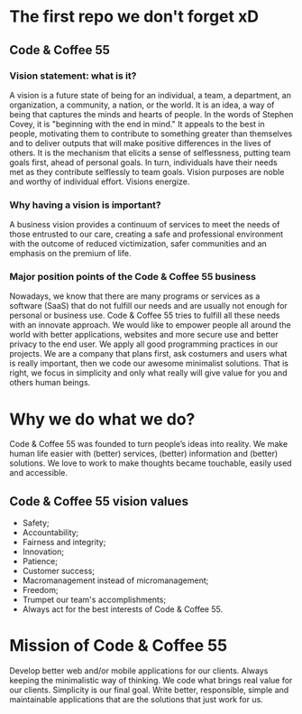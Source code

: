 # The first repo we don't forget xD

## Code & Coffee 55

### Vision statement: what is it?
A vision is a future state of being for an individual, a team, a department, an organization, a community, a nation, or the world. It is an idea, a way of being that captures the minds and hearts of people. In the words of Stephen Covey, it is "beginning with the end in mind." It appeals to the best in people, motivating them to contribute to something greater than themselves and to deliver outputs that will make positive differences in the lives of others. It is the mechanism that elicits a sense of selflessness, putting team goals first, ahead of personal goals. In turn, individuals have their needs met as they contribute selflessly to team goals. Vision purposes are noble and worthy of individual effort. Visions energize.

### Why having a vision is important?
A business vision provides a continuum of services to meet the needs of those entrusted to our care, creating a safe and professional environment with the outcome of reduced victimization, safer communities and an emphasis on the premium of life.

### Major position points of the Code & Coffee 55 business
Nowadays, we know that there are many programs or services as a software (SaaS) that do not fulfill our needs and are usually not enough for personal or business use. Code & Coffee 55 tries to fulfill all these needs with an innovate approach. We would like to empower people all around the world with better applications, websites and more secure use and better privacy to the end user.
We apply all good programming practices in our projects.
We are a company that plans first, ask costumers and users what is really important, then we code our awesome minimalist solutions. That is right, we focus in simplicity and only what really will give value for you and others human beings.

# Why we do what we do?
Code & Coffee 55 was founded to turn people’s ideas into reality. We make human life easier with (better) services, (better) information and (better) solutions. We love to work to make thoughts became touchable, easily used and accessible.

## Code & Coffee 55 vision values

- Safety;
- Accountability;
- Fairness and integrity;
- Innovation;
- Patience;
- Customer success;
- Macromanagement instead of micromanagement;
- Freedom;
- Trumpet our team's accomplishments;
- Always act for the best interests of Code & Coffee 55.

# Mission of Code & Coffee 55
Develop better web and/or mobile applications for our clients. Always keeping the minimalistic way of thinking. We code what brings real value for our clients. Simplicity is our final goal. Write better, responsible, simple and maintainable applications that are the solutions that just work for us.
